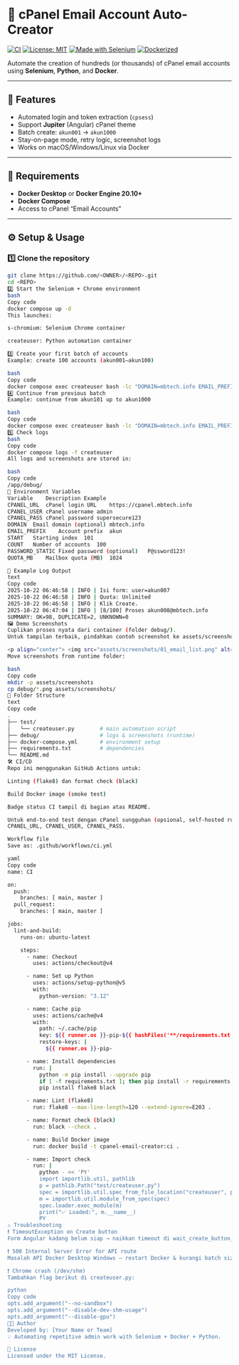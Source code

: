 # 🧩 cPanel Email Account Auto-Creator

[![CI](https://github.com/<OWNER>/<REPO>/actions/workflows/ci.yml/badge.svg)](https://github.com/<OWNER>/<REPO>/actions/workflows/ci.yml)
[![License: MIT](https://img.shields.io/badge/License-MIT-green.svg)](#-license)
[![Made with Selenium](https://img.shields.io/badge/Made%20with-Selenium-brightgreen)](https://www.selenium.dev/)
[![Dockerized](https://img.shields.io/badge/Docker-Dockerized-informational)](https://www.docker.com/)

Automate the creation of hundreds (or thousands) of cPanel email accounts using **Selenium**, **Python**, and **Docker**.

---

## 🚀 Features

- Automated login and token extraction (`cpsess`)
- Support **Jupiter** (Angular) cPanel theme
- Batch create: `akun001` → `akun1000`
- Stay-on-page mode, retry logic, screenshot logs
- Works on macOS/Windows/Linux via Docker

---

## 🧰 Requirements

- **Docker Desktop** or **Docker Engine 20.10+**
- **Docker Compose**
- Access to cPanel “Email Accounts”

---

## ⚙️ Setup & Usage

### 1️⃣ Clone the repository
```bash
git clone https://github.com/<OWNER>/<REPO>.git
cd <REPO>
2️⃣ Start the Selenium + Chrome environment
bash
Copy code
docker compose up -d
This launches:

s-chromium: Selenium Chrome container

createuser: Python automation container

3️⃣ Create your first batch of accounts
Example: create 100 accounts (akun001–akun100)

bash
Copy code
docker compose exec createuser bash -lc "DOMAIN=mbtech.info EMAIL_PREFIX=akun COUNT=100 QUOTA_MB=1024 python test/createuser.py"
4️⃣ Continue from previous batch
Example: continue from akun101 up to akun1000

bash
Copy code
docker compose exec createuser bash -lc "DOMAIN=mbtech.info EMAIL_PREFIX=akun START=101 COUNT=900 QUOTA_MB=1024 python test/createuser.py"
5️⃣ Check logs
bash
Copy code
docker compose logs -f createuser
All logs and screenshots are stored in:

bash
Copy code
/app/debug/
🧩 Environment Variables
Variable	Description	Example
CPANEL_URL	cPanel login URL	https://cpanel.mbtech.info
CPANEL_USER	cPanel username	admin
CPANEL_PASS	cPanel password	supersecure123
DOMAIN	Email domain (optional)	mbtech.info
EMAIL_PREFIX	Account prefix	akun
START	Starting index	101
COUNT	Number of accounts	100
PASSWORD_STATIC	Fixed password (optional)	P@ssword123!
QUOTA_MB	Mailbox quota (MB)	1024

🧠 Example Log Output
text
Copy code
2025-10-22 06:46:58 | INFO | Isi form: user=akun007
2025-10-22 06:46:58 | INFO | Quota: Unlimited
2025-10-22 06:46:58 | INFO | Klik Create.
2025-10-22 06:47:04 | INFO | [8/100] Proses akun008@mbtech.info
SUMMARY: OK=98, DUPLICATE=2, UNKNOWN=0
🖼️ Demo Screenshots
Cuplikan proses nyata dari container (folder debug/).
Untuk tampilan terbaik, pindahkan contoh screenshot ke assets/screenshots/.

<p align="center"> <img src="assets/screenshots/01_email_list.png" alt="Email Accounts list" width="45%"/> <img src="assets/screenshots/02_create_form.png" alt="Create form detected" width="45%"/> </p> <p align="center"> <img src="assets/screenshots/after_create_unclear.png" alt="Post-create unknown state" width="45%"/> <img src="assets/screenshots/verify_missing_akun008_mbtech.info.png" alt="Verify missing row" width="45%"/> </p>
Move screenshots from runtime folder:

bash
Copy code
mkdir -p assets/screenshots
cp debug/*.png assets/screenshots/
🧱 Folder Structure
text
Copy code
.
├── test/
│   └── createuser.py        # main automation script
├── debug/                   # logs & screenshots (runtime)
├── docker-compose.yml       # environment setup
├── requirements.txt         # dependencies
└── README.md
🛠️ CI/CD
Repo ini menggunakan GitHub Actions untuk:

Linting (flake8) dan format check (black)

Build Docker image (smoke test)

Badge status CI tampil di bagian atas README.

Untuk end-to-end test dengan cPanel sungguhan (opsional, self-hosted runner), tambahkan secrets:
CPANEL_URL, CPANEL_USER, CPANEL_PASS.

Workflow file
Save as: .github/workflows/ci.yml

yaml
Copy code
name: CI

on:
  push:
    branches: [ main, master ]
  pull_request:
    branches: [ main, master ]

jobs:
  lint-and-build:
    runs-on: ubuntu-latest

    steps:
      - name: Checkout
        uses: actions/checkout@v4

      - name: Set up Python
        uses: actions/setup-python@v5
        with:
          python-version: "3.12"

      - name: Cache pip
        uses: actions/cache@v4
        with:
          path: ~/.cache/pip
          key: ${{ runner.os }}-pip-${{ hashFiles('**/requirements.txt') }}
          restore-keys: |
            ${{ runner.os }}-pip-

      - name: Install dependencies
        run: |
          python -m pip install --upgrade pip
          if [ -f requirements.txt ]; then pip install -r requirements.txt; fi
          pip install flake8 black

      - name: Lint (flake8)
        run: flake8 --max-line-length=120 --extend-ignore=E203 .

      - name: Format check (black)
        run: black --check .

      - name: Build Docker image
        run: docker build -t cpanel-email-creator:ci .

      - name: Import check
        run: |
          python - << 'PY'
          import importlib.util, pathlib
          p = pathlib.Path("test/createuser.py")
          spec = importlib.util.spec_from_file_location("createuser", p)
          m = importlib.util.module_from_spec(spec)
          spec.loader.exec_module(m)
          print("✅ Loaded:", m.__name__)
          PY
⚠️ Troubleshooting
❗ TimeoutException on Create button
Form Angular kadang belum siap → naikkan timeout di wait_create_button_ready.

❗ 500 Internal Server Error for API route
Masalah API Docker Desktop Windows — restart Docker & kurangi batch size.

❗ Chrome crash (/dev/shm)
Tambahkan flag berikut di createuser.py:

python
Copy code
opts.add_argument("--no-sandbox")
opts.add_argument("--disable-dev-shm-usage")
opts.add_argument("--disable-gpu")
👨‍💻 Author
Developed by: [Your Name or Team]
💡 Automating repetitive admin work with Selenium + Docker + Python.

📜 License
Licensed under the MIT License.

